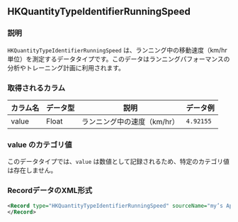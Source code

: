 ## HKQuantityTypeIdentifierRunningSpeed

### 説明
`HKQuantityTypeIdentifierRunningSpeed` は、ランニング中の移動速度（km/hr単位）を測定するデータタイプです。このデータはランニングパフォーマンスの分析やトレーニング計画に利用されます。

### 取得されるカラム

| カラム名 | データ型 | 説明                        | データ例  |
| -------- | -------- | --------------------------- | --------- |
| value    | Float    | ランニング中の速度（km/hr） | `4.92155` |

### value のカテゴリ値

このデータタイプでは、`value` は数値として記録されるため、特定のカテゴリ値は存在しません。

### RecordデータのXML形式

```xml
<Record type="HKQuantityTypeIdentifierRunningSpeed" sourceName="my’s Apple Watch" sourceVersion="10.6.1" device="<<HKDevice: 0x3035d1db0>, name:Apple Watch, manufacturer:Apple Inc., model:Watch, hardware:Watch6,10, software:10.6.1, creation date:2024-08-24 17:12:03 +0000>" unit="km/hr" creationDate="2025-01-14 12:34:57 +0900" startDate="2025-01-14 12:34:55 +0900" endDate="2025-01-14 12:34:55 +0900" value="4.92155">
</Record>
```
